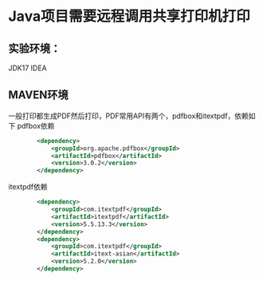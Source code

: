 # Java项目需要远程调用共享打印机打印

## 实验环境：
JDK17
IDEA

## MAVEN环境
一般打印都生成PDF然后打印，PDF常用API有两个，pdfbox和itextpdf，依赖如下
pdfbox依赖
```xml
        <dependency>
            <groupId>org.apache.pdfbox</groupId>
            <artifactId>pdfbox</artifactId>
            <version>3.0.2</version>
        </dependency>
```
itextpdf依赖
```xml
        <dependency>
            <groupId>com.itextpdf</groupId>
            <artifactId>itextpdf</artifactId>
            <version>5.5.13.3</version>
        </dependency>
        <dependency>
            <groupId>com.itextpdf</groupId>
            <artifactId>itext-asian</artifactId>
            <version>5.2.0</version>
        </dependency>
```